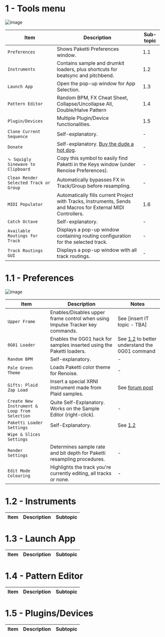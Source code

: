 # 1 - Tools menu

![image](https://github.com/untilde/paketti-unofficial-manual/assets/20494933/6179be68-f1c3-4b03-8544-1749bea4fde0)

| Item | Description | Sub-topic |
| --- | --- | --- |
| `Preferences` | Shows Paketti Preferences window. | 1.1 |
| `Instruments` | Contains sample and drumkit loaders, plus shortcuts for beatsync and pitchbend. | 1.2 |
| `Launch App` | Open the pop-up window for App Selection. | 1.3 |
| `Pattern Editor` | Random BPM, FX Cheat Sheet, Collapse/Uncollapse All, Double/Halve Pattern | 1.4 |
| `Plugin/Devices` | Multiple Plugin/Device functionalities. | 1.5 |
| `Clone Current Sequence` | Self-explanatory. | - |
| `Donate` | Self-explanatory. [Buy the dude a hot dog](https://lackluster.gumroad.com/l/paketti). | - |
| `∿ Squigly Sinewave to Clipboard` | Copy this symbol to easily find Paketti in the Keys window (under Renoise Preferences). | - |
| `Clean Render Selected Track or Group` | Automatically bypasses FX in Track/Group before resampling. | - |
| `MIDI Populator` | Automatically fills current Project with Tracks, Instruments, Sends and Macros for External MIDI Controllers. | 1.6 |
| `Catch Octave` | Self-explanatory. | - |
| `Available Routings for Track` | Displays a pop-up window containing routing configuration for the selected track. | - |
| `Track Routings GUI` | Displays a pop-up window with all track routings. | - |


# 1.1 - Preferences

![image](https://github.com/untilde/paketti-unofficial-manual/assets/20494933/d7a9cd74-6921-44c2-960a-a87f4fda788c)

| Item | Description | Notes |
| --- | --- | --- |
| `Upper Frame` | Enables/Disables upper frame control when using Impulse Tracker key commands. | See [insert IT topic - TBA] |
| `0G01 Loader` | Enables the 0G01 hack for samples inserted using the Paketti loaders. | See [1.2](https://github.com/untilde/paketti-unofficial-manual/blob/main/Contents/Global.md#12-instruments) to better understand the 0G01 command |
| `Random BPM` | Self-explanatory. | - |
| `Pale Green Theme` | Loads Paketti color theme for Renoise. | - |
| `Gifts: Plaid Zap Load` | Insert a special XRNI instrument made from Plaid samples. | See [forum post](https://forum.renoise.com/t/plaidzap-xrni-gift/32521) |
| `Create New Instrument & Loop from Selection` | Quite Self-Explanatory. Works on the Sample Editor (right-click). | - |
| `Paketti Loader Settings` | Self-Explanatory. | See [1.2](https://github.com/untilde/paketti-unofficial-manual/blob/main/Contents/Global.md#12-instruments) |
| `Wipe & Slices Settings` | | |
| `Render Settings` | Determines sample rate and bit depth for Paketti resampling procedures. | - |
| `Edit Mode Colouring` | Highlights the track you're currently editing, all tracks or none. | - |

# 1.2 - Instruments

| Item | Description | Subtopic |
| --- | --- | --- |

# 1.3 - Launch App

| Item | Description | Subtopic |
| --- | --- | --- |

# 1.4 - Pattern Editor

| Item | Description | Subtopic |
| --- | --- | --- |

# 1.5 - Plugins/Devices

| Item | Description | Subtopic |
| --- | --- | --- |
